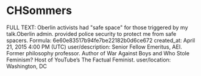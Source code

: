 # CHSommers

FULL TEXT: Oberlin activists had "safe space" for those triggered by my talk.Oberlin admin. provided police security to protect me from safe spacers.
Formula: 6e60e83517b94fe7be22182b0d6ce672
created_at: April 21, 2015 4:00 PM (UTC)
user/description: Senior Fellow Emeritus, AEI. Former philosophy professor. Author of War Against Boys and Who Stole Feminism? Host of YouTube’s The Factual Feminist.
user/location: Washington, DC